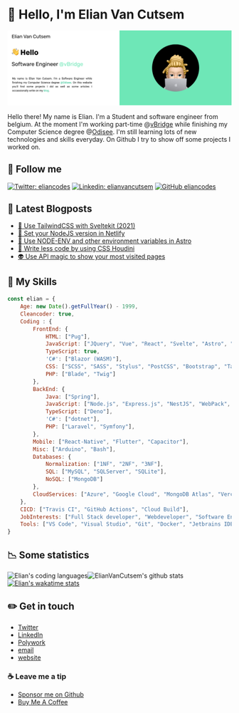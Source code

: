 # 👋&nbsp;Hello, I'm Elian Van Cutsem

[![image](./assets/bg.png)](https://www.elian.codes)

Hello there! My name is Elian. I'm a Student and software engineer from belgium. At the moment I'm working part-time @[vBridge](<https://vbridge.eu>) while finishing my Computer Science degree @[Odisee](<https://www.odisee.be/en>). I'm still learning lots of new technologies and skills everyday. On Github I try to show off some projects I worked on.

## 🤟 Follow me

[![Twitter: eliancodes](https://img.shields.io/twitter/follow/eliancodes?style=social)](https://twitter.com/eliancodes)
[![Linkedin: elianvancutsem](https://img.shields.io/badge/-ElianVanCutsem-blue?style=flat-square&logo=Linkedin&logoColor=white&link=https://www.linkedin.com/in/elianvancutsem/)](https://www.linkedin.com/in/elianvancutsem/)
[![GitHub eliancodes](https://img.shields.io/github/followers/eliancodes?label=follow-eliancodes&style=social)](https://github.com/eliancodes)

## 📝 Latest Blogposts

<!-- BLOG-POST-LIST:START -->
- [💄 Use TailwindCSS with Sveltekit &lpar;2021&rpar;](https://www.elian.codes/blog/12-05-21-use-tailwindcss-with-sveltekit-2021/)
- [🔧 Set your NodeJS version in Netlify](https://www.elian.codes/blog/12-03-21-set-your-node-version-in-netlify/)
- [🔧 Use NODE-ENV and other environment variables in Astro](https://www.elian.codes/blog/10-15-21-use-node-env-in-astro/)
- [🎉 Write less code by using CSS Houdini](https://www.elian.codes/blog/10-13-21-adding-css-houdini/)
- [👽 Use API magic to show your most visited pages](https://www.elian.codes/blog/10-04-21-use-api-magic-to-show-most-visited-pages/)
<!-- BLOG-POST-LIST:END -->

## 💼  My Skills

```javascript
const elian = {
    Age: new Date().getFullYear() - 1999,
    Cleancoder: true,
    Coding : {
        FrontEnd: {
            HTML: ["Pug"],
            JavaScript: ["JQuery", "Vue", "React", "Svelte", "Astro", "NuxtJS", "NextJS", "SvelteKit"],
            TypeScript: true,
            'C#': ["Blazor (WASM)"],
            CSS: ["SCSS", "SASS", "Stylus", "PostCSS", "Bootstrap", "TailwindCSS"],
            PHP: ["Blade", "Twig"]
        },
        BackEnd: {
            Java: ["Spring"],
            JavaScript: ["Node.js", "Express.js", "NestJS", "WebPack", "Vite"],
            TypeScript: ["Deno"],
            'C#': ["dotnet"],
            PHP: ["Laravel", "Symfony"],
        },
        Mobile: ["React-Native", "Flutter", "Capacitor"],
        Misc: ["Arduino", "Bash"],
        Databases: {
            Normalization: ["1NF", "2NF", "3NF"],
            SQL: ["MySQL", "SQLServer", "SQLite"],
            NoSQL: ["MongoDB"]
        },
        CloudServices: ["Azure", "Google Cloud", "MongoDB Atlas", "Vercel", "Netlify", "Cloudflare"]
    },
    CICD: ["Travis CI", "GitHub Actions", "Cloud Build"],
    JobInterests: ["Full Stack developer", "Webdeveloper", "Software Engineer"],
    Tools: ["VS Code", "Visual Studio", "Git", "Docker", "Jetbrains IDE", "Postman", "WSL"],
}
```

## 📉 Some statistics

![ElianVanCutsem's github stats](https://github-readme-stats.vercel.app/api?username=eliancodes&show_icons=true&hide_border=true)
<img align="left" src="https://github-readme-stats.vercel.app/api/top-langs/?username=eliancodes&theme=light&hide=css,HTML,Jupyter%20Notebook&layout=compact&langs_count=20" alt="Elian's coding languages" /><br />
[![Elian's wakatime stats](https://github-readme-stats.vercel.app/api/wakatime?username=elianvancutsem&layout=compact)](https://github.com/eliancodes)

## ✏️ Get in touch

- [Twitter](<https://www.twitter.com/eliancodes>)
- [LinkedIn](<https://www.linkedin.com/in/elianvancutsem/>)
- [Polywork](<https://www.polywork.com/htmelian>)
- [email](<mailto:hello@elian.codes>)
- [website](<http://www.elian.codes>)

### ☕️ Leave me a tip

- [Sponsor me on Github](<https://github.com/sponsors/ElianVanCutsem>)
- [Buy Me A Coffee](<https://www.buymeacoffee.com/elianvancutsem>)
